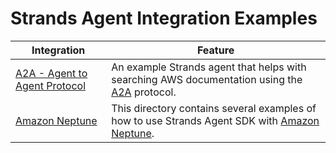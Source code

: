# Strands Agent Integration Examples

| Integration    | Feature |
| -------- | ------- |
| [A2A - Agent to Agent Protocol](./A2A-protocol/)| An example Strands agent that helps with searching AWS documentation using the [A2A](https://github.com/google-a2a/A2A) protocol.
| [Amazon Neptune](./Amazon-Neptune/) | This directory contains several examples of how to use Strands Agent SDK with [Amazon Neptune](https://aws.amazon.com/neptune/developer-resources/).